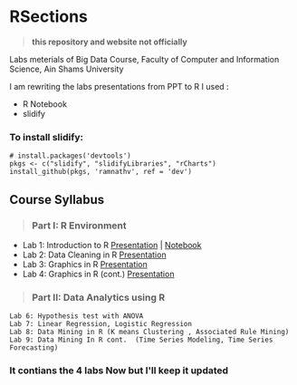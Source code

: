 # RSections


> **this repository and website not officially**

Labs meterials of Big Data Course,  Faculty of Computer and Information Science, Ain Shams University


I am rewriting the labs presentations from PPT to R I used :
* R Notebook
* slidify


### To install slidify:
```
# install.packages('devtools')
pkgs <- c("slidify", "slidifyLibraries", "rCharts")
install_github(pkgs, 'ramnathv', ref = 'dev')
```

## Course Syllabus

> ### Part I: R Environment
* Lab 1: Introduction to R [Presentation](https://eslam2014.github.io/RSections/lab1) | [Notebook](https://eslam2014.github.io/RSections/lab1/notebook.nb)
* Lab 2: Data Cleaning in R [Presentation](https://eslam2014.github.io/RSections/lab2)
* Lab 3: Graphics in R [Presentation](https://eslam2014.github.io/RSections/lab3)
* Lab 4: Graphics in R (cont.) [Presentation](https://eslam2014.github.io/RSections/lab4)

> ### Part II: Data Analytics using R
    Lab 6: Hypothesis test with ANOVA
    Lab 7: Linear Regression, Logistic Regression
    Lab 8: Data Mining in R (K means Clustering , Associated Rule Mining) 
    Lab 9: Data Mining In R cont.  (Time Series Modeling, Time Series Forecasting)


### It contians the 4 labs Now but I'll keep it updated 
